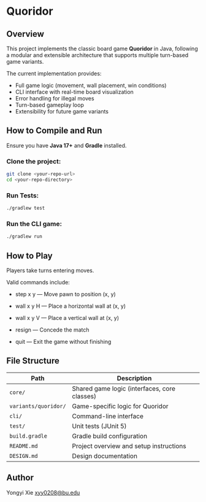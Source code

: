 # Quoridor

## Overview

This project implements the classic board game **Quoridor** in Java, following a modular and extensible architecture that supports multiple turn-based game variants.

The current implementation provides:
- Full game logic (movement, wall placement, win conditions)
- CLI interface with real-time board visualization
- Error handling for illegal moves
- Turn-based gameplay loop
- Extensibility for future game variants

## How to Compile and Run

Ensure you have **Java 17+** and **Gradle** installed.

### Clone the project:
```bash
git clone <your-repo-url>
cd <your-repo-directory>
```

### Run Tests:
```bash
./gradlew test
```

### Run the CLI game:
```bash
./gradlew run
```

## How to Play

Players take turns entering moves.

Valid commands include:

- step x y — Move pawn to position (x, y)

- wall x y H — Place a horizontal wall at (x, y)

- wall x y V — Place a vertical wall at (x, y)

- resign — Concede the match

- quit — Exit the game without finishing

## File Structure

| Path                 | Description                                  |
|----------------------|----------------------------------------------|
| `core/`              | Shared game logic (interfaces, core classes) |
| `variants/quoridor/` | Game-specific logic for Quoridor             |
| `cli/`               | Command-line interface                       |
| `test/`              | Unit tests (JUnit 5)                         |
| `build.gradle`       | Gradle build configuration                   |
| `README.md`          | Project overview and setup instructions      |
| `DESIGN.md`          | Design documentation                         |


## Author
Yongyi Xie xyy0208@bu.edu
